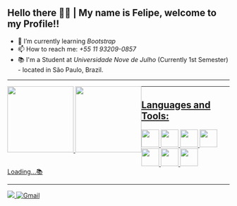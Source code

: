 ## Hello there 👋👋 | My name is Felipe, welcome to my Profile!!
- 🌱 I’m currently learning *Bootstrap* <br>
- 📫 How to reach me: *+55 11 93209-0857* <br>
- 📚 I'm a Student at _Universidade Nove de Julho_ (Currently 1st Semester) - located in São Paulo, Brazil.
<hr>
<div style="float: left;">
<a href="https://github.com/ffaZan">
<img height="150em" src="https://github-readme-stats.vercel.app/api?username=ffaZan&show_icons=true&theme=dracula&include_all_commits=true&count_private=true"/>
<img height="150em" src="https://github-readme-stats.vercel.app/api/top-langs/?username=ffaZan&layout=compact&langs_count=7&theme=dracula"/>
</div>

  <hr>
  
<div>
  <h2> Languages and Tools: </h2>
<img height="40" width="40" src="https://cdn.jsdelivr.net/gh/devicons/devicon/icons/html5/html5-original.svg" />
<img height="40" width="40" src="https://cdn.jsdelivr.net/gh/devicons/devicon/icons/css3/css3-original.svg" />
<img height="40" width="40" src="https://cdn.jsdelivr.net/gh/devicons/devicon/icons/bootstrap/bootstrap-original.svg" />
<img height="40" width="40" src="https://cdn.jsdelivr.net/gh/devicons/devicon/icons/vscode/vscode-original.svg" />
<img height="40" width="40" src="https://cdn.jsdelivr.net/gh/devicons/devicon/icons/git/git-original.svg" />
<img height="40" width="40" src="https://cdn.jsdelivr.net/gh/devicons/devicon/icons/github/github-original.svg" />
<img height="40" width="40" src="https://cdn.jsdelivr.net/gh/devicons/devicon/icons/arduino/arduino-original-wordmark.svg" />
 <br> 
  Loading...📚 
</div>
  
  <hr>
  
<div>
<a href="https://www.linkedin.com/in/felipefazan/"><img src="https://img.shields.io/badge/LinkedIn-0077B5?style=for-the-badge&logo=linkedin&logoColor=white"</a>
<a href="mailto:felipeffazandebrito@gmail.com"><img src="https://img.shields.io/badge/Gmail-D14836?style=for-the-badge&logo=gmail&logoColor=white" alt="Gmail"></a>
</div>
          
  
  
